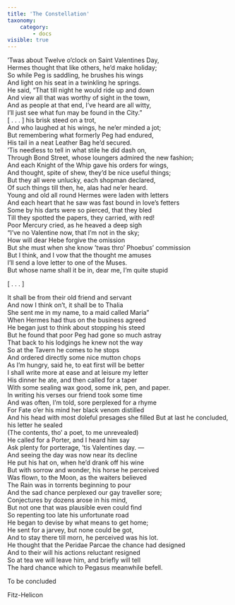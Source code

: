 ```yaml
---
title: 'The Constellation'
taxonomy:
    category:
        - docs
visible: true
---
```


’Twas about Twelve o’clock on Saint Valentines Day,  
Hermes thought that like others, he’d make holiday;  
So while Peg is saddling, he brushes his wings  
And light on his seat in a twinkling he springs.  
He said, “That till night he would ride up and down  
And view all that was worthy of sight in the town,  
And as people at that end, I’ve heard are all witty,  
I’ll just see what <span data-tippy="fun’s going on in the City" class="green">fun may be found in the City</span>.”   
<span data-tippy="Missing" class="red">[ . . . ]</span> his brisk steed on a trot,  
And who laughed at his wings, he ne’er minded a jot;  
But remembering what formerly Peg had endured,  
His tail in a neat Leather Bag he’d secured.  
’Tis needless to tell in what stile he did dash on,  
Through Bond Street, whose loungers admired the new fashion;  
And each Knight of the Whip gave his orders for wings,  
And thought, spite of shew, they’d be nice useful things;  
But they all were unlucky, each shopman declared,  
Of such things till then, he, alas had ne’er heard.  
Young and old all round Hermes were laden with letters  
And each heart that he saw was fast bound in love’s fetters  
Some by his darts were so pierced, that they bled  
Till they spotted the papers, they carried, with red!  
Poor Mercury cried, as he heaved a deep sigh  
“I’ve no Valentine now, that I’m not in the sky;  
How will dear Hebe forgive the omission  
But she must when she know ’twas thro’ Phoebus’ commission  
But I think, and I vow that the thought me amuses  
I’ll send a love letter to one of the Muses.  
But whose name shall it be in, dear me, I’m quite stupid  
  
<span data-tippy="Missing" class="red">[ . . . ]</span>
  
It shall be from their old friend and servant  
And now I think on’t, it shall be to Thalia  
She sent me in my name, to a maid called Maria”  
When Hermes had thus on the business agreed  
He began just to think about stopping his steed  
But he found that poor Peg had gone so much astray  
That back to his lodgings he knew not the way  
So at the Tavern he comes to he stops  
And ordered directly some nice mutton chops  
As I’m hungry, said he, to eat first will be better  
I shall write more at ease and at leisure my letter  
His dinner he ate, and then called for a taper  
With some sealing wax good, some ink, pen, and paper.  
In writing his verses our friend took some time  
And was often, I’m told, sore perplexed for a rhyme  
For Fate o’er his mind her black venom distilled  
And his head with most doleful presages <span data-tippy="filled" class="green"> she filled</span> 
But at last he concluded, his letter he sealed  
(The contents, tho’ a poet, to me unrevealed)  
He called for a Porter, and I heard him say  
Ask plenty for porterage, ’tis Valentines day. —  
And seeing the day was now near its decline  
He put his hat on, when he’d drank off his wine  
But with sorrow and wonder, his horse he perceived  
Was flown, to the Moon, as the waiters believed  
The Rain was in torrents beginning to pour  
And the sad chance perplexed our gay traveller sore;  
Conjectures by dozens arose in his mind,  
But not one that was plausible even could find  
So repenting too late his unfortunate road  
He began to devise by what means to get home;  
He sent for a jarvey, but none could be got,  
And to stay there till morn, he perceived was his lot.  
He thought that the Peridae <span data-tippy="Peridae" class="green">Parcae</span> the chance had designed  
And to their will his actions reluctant resigned  
So at tea we will leave him, and briefly will tell  
The hard chance which to Pegasus meanwhile befell.  
  
To be concluded  
  
Fitz-Helicon